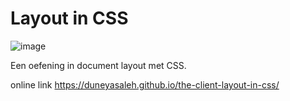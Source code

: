 

# Layout in CSS

![image](https://user-images.githubusercontent.com/54691201/200936778-3f358a24-6b1a-4466-b600-efbd63804b70.png)


Een oefening in document layout met CSS.

online link
https://duneyasaleh.github.io/the-client-layout-in-css/


